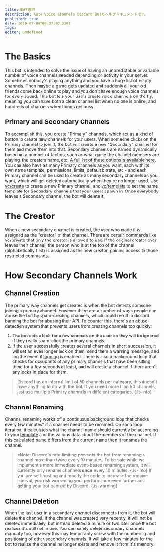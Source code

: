 ```yaml
---
title: 動作説明
description: Auto Voice Channels Discord BOTのヘルプドキュメントです。
published: true
date: 2020-07-08T00:27:07.339Z
tags:
editor: undefined
---
```


# The Basics
This bot is intended to solve the issue of having an unpredictable or variable number of voice channels needed depending on activity in your server.
Sometimes nobody's playing anything and you have a huge list of empty channels. Then maybe a game gets updated and suddenly all your old friends come back online to play and you don't have enough voice channels for every squad.
This bot lets your users create voice channels on the fly, meaning you can have both a clean channel list when no one is online, and hundreds of channels when things get busy.
## Primary and Secondary Channels
To accomplish this, you create "Primary" channels, which act as a kind of button to create new channels for your users. When someone clicks on the Primary channel to join it, the bot will create a new "Secondary" channel for them and move them into that.
Secondary channels are named dynamically based on a number of factors, such as what game the channel members are playing, the creators name, etc. [A full list of these options is available here](/commands/template).
You can also have as many Primary channels as you want, each with its own name template, permissions, limits, default bitrate, etc - and each Primary channel can be used to create as many secondary channels as you want, which will get deleted automatically when they're no longer used.
Use [vc/create](/commands/create) to create a new Primary channel, and [vc/template](/commands/template) to set the name template for Secondary channels that your users spawn in.
Once everybody leaves a Secondary channel, the bot will delete it.
# The Creator
When a new secondary channel is created, the user who made it is assigned as the "creator" of that channel.
There are certain commands like [vc/private](/commands/private) that only the creator is allowed to use.
If the original creator ever leaves their channel, the person who is at the top of the channel (alphabetically first) is assigned as the new creator, gaining access to those restricted commands.
# How Secondary Channels Work
## Channel Creation
The primary way channels get created is when the bot detects someone joining a primary channel.
However there are a number of ways people can abuse the bot by spam-creating channels, which could result in discord banning the bot for abusing their API.
To counter this, there's an abuse-detection system that prevents users from creating channels too quickly:
1. The bot sets a lock for a few seconds on the user so they will be ignored if they really spam-click the primary channels.
2. If the user successfully creates several channels in short succession, it will set an even longer lock on them, send them a warning message, and log the event if [logging](/commands/logging) is enabled.
There is also a background loop that checks for occupants of any primary channels that have been sitting there for a few seconds at least, and will create a channel if there aren't any locks in place for them.
> Discord has an internal limit of 50 channels per category, this doesn't have anything to do with the bot. If you need more than 50 channels, just use multiple Primary channels in different categories.
{.is-info}
## Channel Renaming
Channel renaming works off a continuous background loop that checks every few minutes* if a channel needs to be renamed.
On each loop iteration, it calculates what the channel name should currently be according to your [template](/commands/template) and the various data about the members of the channel. If this calculated name differs from the current name then it renames the channel.
> *Note: Discord's rate-limiting prevents the bot from renaming a channel more than twice every 10 minutes. To be safe while we implement a more immediate event-based renaming system, it will currently only rename channels **once** every 10 minutes.
{.is-info}
> If you are self-hosting and modify the code to increase the rename interval, you risk worsening your performance even further and getting your bot banned by Discord.
{.is-warning}
## Channel Deletion
When the last user in a secondary channel disconnects from it, the bot will delete the channel.
If the channel was created very recently, it will not be deleted immediately, but instead deleted a minute or two later once the bot realizes it's still not in use.
You can safely delete secondary channels manually too, however this may temporarily screw with the numbering and positioning of other secondary channels. It will take a few minutes for the bot to realize the channel no longer exists and remove it from it's memory.